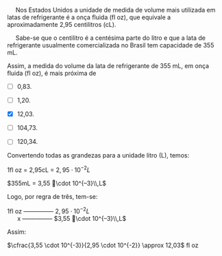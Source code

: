 

     Nos Estados Unidos a unidade de medida de volume mais utilizada em latas de refrigerante é a onça fluida (fl oz), que equivale a aproximadamente 2,95 centilitros (cL).

     Sabe-se que o centilitro é a centésima parte do litro e que a lata de refrigerante usualmente comercializada no Brasil tem capacidade de 355 mL.

Assim, a medida do volume da lata de refrigerante de 355 mL, em onça fluida (fl oz), é mais próxima de



- [ ] 0,83.
- [ ] 1,20.
- [x] 12,03.
- [ ] 104,73.
- [ ] 120,34.


Convertendo todas as grandezas para a unidade litro (L), temos:

1fl oz = 2,95cL = $2,95 \cdot 10^{-2} L$

$355mL = 3,55 \cdot 10^{–3}\\,L$

Logo, por regra de três, tem-se:

1fl oz –––––––––– $2,95 \cdot 10^{-2} L$\
      x –––––––––– $3,55 \cdot 10^{–3}\\,L$

Assim:

$\cfrac{3,55 \cdot 10^{-3}}{2,95 \cdot 10^{-2}} \approx 12,03$ fl oz
